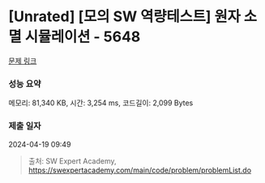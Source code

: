 # [Unrated] [모의 SW 역량테스트] 원자 소멸 시뮬레이션 - 5648 

[문제 링크](https://swexpertacademy.com/main/code/problem/problemDetail.do?contestProbId=AWXRFInKex8DFAUo) 

### 성능 요약

메모리: 81,340 KB, 시간: 3,254 ms, 코드길이: 2,099 Bytes

### 제출 일자

2024-04-19 09:49



> 출처: SW Expert Academy, https://swexpertacademy.com/main/code/problem/problemList.do